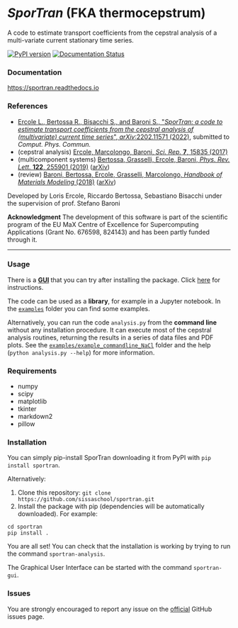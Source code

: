 # *SporTran*  (FKA thermocepstrum)

A code to estimate transport coefficients from the cepstral analysis of a multi-variate current stationary time series.

[![PyPI version](https://badge.fury.io/py/sportran.svg)](https://badge.fury.io/py/sportran)
[![Documentation Status](https://readthedocs.org/projects/sportran/badge/?version=latest)](https://sportran.readthedocs.io/en/latest/?badge=latest)

### Documentation
https://sportran.readthedocs.io

### References
 - [Ercole L., Bertossa R., Bisacchi S., and Baroni S., "_SporTran: a code to estimate transport coefficients from the cepstral analysis of (multivariate) current time series_", *arXiv*:2202.11571 (2022)](https://arxiv.org/abs/2202.11571), submitted to *Comput. Phys. Commun.*
 - (cepstral analysis) [Ercole, Marcolongo, Baroni, *Sci. Rep.* **7**, 15835 (2017)](https://doi.org/10.1038/s41598-017-15843-2)
 - (multicomponent systems) [Bertossa, Grasselli, Ercole, Baroni, *Phys. Rev. Lett.* **122**, 255901 (2019)](https://doi.org/10.1103/PhysRevLett.122.255901) ([arXiv](https://arxiv.org/abs/1808.03341))
 - (review) [Baroni, Bertossa, Ercole, Grasselli, Marcolongo, *Handbook of Materials Modeling* (2018)](https://doi.org/10.1007/978-3-319-50257-1_12-1) ([arXiv](https://arxiv.org/abs/1802.08006))

Developed by Loris Ercole, Riccardo Bertossa, Sebastiano Bisacchi under the supervision of prof. Stefano Baroni

**Acknowledgment**  The development of this software is part of the scientific program of the EU MaX Centre of Excellence for Supercomputing Applications (Grant No. 676598, 824143) and has been partly funded through it.

---

### Usage
There is a [**GUI**](README_GUI.md) that you can try after installing the package. Click [here](README_GUI.md) for instructions.

The code can be used as a **library**, for example in a Jupyter notebook.
In the [`examples`](examples/) folder you can find some examples.

Alternatively, you can run the code `analysis.py` from the **command line** without any installation procedure.
It can execute most of the cepstral analysis routines, returning the results in a series of data files and PDF plots.
See the [`examples/example_commandline_NaCl`](examples/example_commandline_NaCl/) folder and the help (`python analysis.py --help`) for more information.

### Requirements
 - numpy
 - scipy
 - matplotlib
 - tkinter
 - markdown2
 - pillow


### Installation
  You can simply pip-install SporTran downloading it from PyPI with `pip install sportran`.

  Alternatively:

  1. Clone this repository: `git clone https://github.com/sissaschool/sportran.git`
  2. Install the package with pip (dependencies will be automatically downloaded). For example:
```
cd sportran
pip install .
```
  You are all set! You can check that the installation is working by trying to run the command `sportran-analysis`.

  The Graphical User Interface can be started with the command `sportran-gui`.

### Issues
  You are strongly encouraged to report any issue on the [official](https://github.com/sissaschool/sportran/issues) GitHub issues page.
